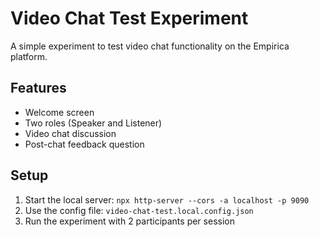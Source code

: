 # Video Chat Test Experiment

A simple experiment to test video chat functionality on the Empirica platform.

## Features
- Welcome screen
- Two roles (Speaker and Listener)
- Video chat discussion
- Post-chat feedback question

## Setup
1. Start the local server: `npx http-server --cors -a localhost -p 9090`
2. Use the config file: `video-chat-test.local.config.json`
3. Run the experiment with 2 participants per session 